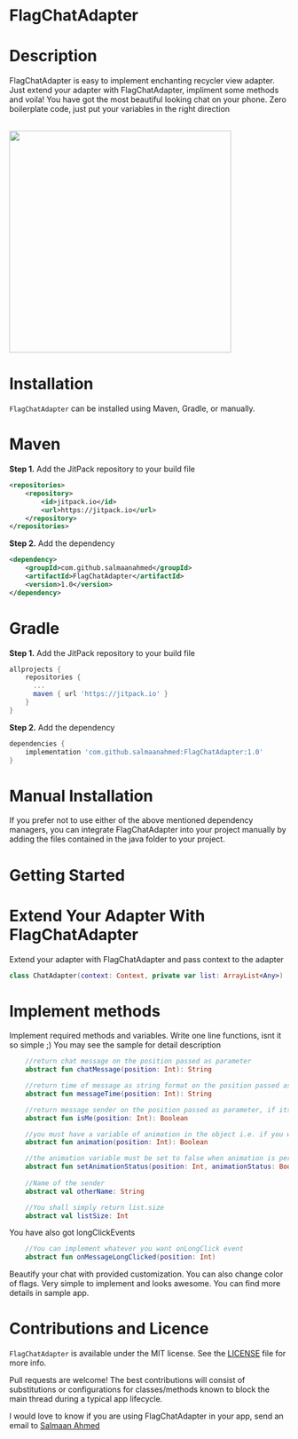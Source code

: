 # FlagChatAdapter

# Description
FlagChatAdapter is easy to implement enchanting recycler view adapter.
Just extend your adapter with FlagChatAdapter, impliment some methods and voila!
You have got the most beautiful looking chat on your phone.
Zero boilerplate code, just put your variables in the right direction

<br>
<img height="400" src="https://github.com/salmaanahmed/FlagChatAdapter/blob/master/chat_animation.gif?raw=true" />
<br>

# Installation
```FlagChatAdapter``` can be installed using Maven, Gradle, or manually.

# Maven
**Step 1.** Add the JitPack repository to your build file
``` xml
<repositories>
    <repository>
        <id>jitpack.io</id>
        <url>https://jitpack.io</url>
    </repository>
</repositories>
```
**Step 2.** Add the dependency
``` xml
<dependency>
    <groupId>com.github.salmaanahmed</groupId>
    <artifactId>FlagChatAdapter</artifactId>
    <version>1.0</version>
</dependency>
```

# Gradle
**Step 1.** Add the JitPack repository to your build file
``` gradle
allprojects {
    repositories {
      ...
      maven { url 'https://jitpack.io' }
    }
}
```
**Step 2.** Add the dependency
``` gradle
dependencies {
    implementation 'com.github.salmaanahmed:FlagChatAdapter:1.0'
}
```
# Manual Installation
If you prefer not to use either of the above mentioned dependency managers, you can integrate FlagChatAdapter into your project manually by adding the files contained in the java folder to your project.

# Getting Started
# Extend Your Adapter With FlagChatAdapter
Extend your adapter with FlagChatAdapter and pass context to the adapter
```kotlin
class ChatAdapter(context: Context, private var list: ArrayList<Any>) : FlagChatAdapter(context)
```

# Implement methods
Implement required methods and variables. Write one line functions, isnt it so simple ;)
You may see the sample for detail description
``` kotlin
    //return chat message on the position passed as parameter
    abstract fun chatMessage(position: Int): String

    //return time of message as string format on the position passed as parameter
    abstract fun messageTime(position: Int): String

    //return message sender on the position passed as parameter, if its you, return true
    abstract fun isMe(position: Int): Boolean

    //you must have a variable of animation in the object i.e. if you want to animate or not
    abstract fun animation(position: Int): Boolean

    //the animation variable must be set to false when animation is performed once, otherwise flags will animate on every scroll
    abstract fun setAnimationStatus(position: Int, animationStatus: Boolean)
    
    //Name of the sender
    abstract val otherName: String

    //You shall simply return list.size
    abstract val listSize: Int
```

You have also got longClickEvents
```kotlin
    //You can implement whatever you want onLongClick event
    abstract fun onMessageLongClicked(position: Int)
```
Beautify your chat with provided customization. You can also change color of flags.
Very simple to implement and looks awesome. You can find more details in sample app.

# Contributions and Licence
```FlagChatAdapter``` is available under the MIT license. See the [LICENSE](https://github.com/salmaanahmed/SAExpandableButton/blob/master/LICENCE.txt) file for more info.

Pull requests are welcome! The best contributions will consist of substitutions or configurations for classes/methods known to block the main thread during a typical app lifecycle.

I would love to know if you are using FlagChatAdapter in your app, send an email to [Salmaan Ahmed](mailto:salmaan.ahmed@hotmail.com)
